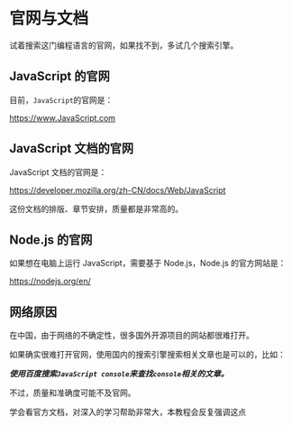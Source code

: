 # 官网与文档

试着搜索这门编程语言的官网，如果找不到，多试几个搜索引擎。

## JavaScript 的官网

目前，`JavaScript`的官网是：

<a href="https://www.JavaScript.com" target="_blank">https://www.JavaScript.com</a>

## JavaScript 文档的官网

JavaScript 文档的官网是：

<a href="https://developer.mozilla.org/zh-CN/docs/Web/JavaScript" target="_blank">https://developer.mozilla.org/zh-CN/docs/Web/JavaScript</a>

<div class="banner">这份文档的排版、章节安排，质量都是非常高的。</div>

## Node.js 的官网

如果想在电脑上运行 JavaScript，需要基于 Node.js，Node.js 的官方网站是：

<a href="https://nodejs.org/en/" target="_blank">https://nodejs.org/en/</a>

## 网络原因

在中国，由于网络的不确定性，很多国外开源项目的网站都很难打开。

如果确实很难打开官网，使用国内的搜索引擎搜索相关文章也是可以的，比如：

**_使用百度搜索`JavaScript console`来查找`console`相关的文章。_**

不过，质量和准确度可能不及官网。

<div class="banner">学会看官方文档，对深入的学习帮助非常大，本教程会反复强调这点</div>

